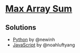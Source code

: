 # [Max Array Sum](https://www.hackerrank.com/challenges/max-array-sum/problem?h_l=interview&playlist_slugs%5B%5D=interview-preparation-kit&playlist_slugs%5B%5D=dynamic-programming)

## Solutions

- [Python](./newinh-max-array-sum.py) by @newinh
- [JavaScript](./solution.js) by @noahluftyang

